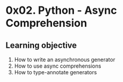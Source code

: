# 0x02. Python - Async Comprehension
## Learning objective

1. How to write an asynchronous generator
2. How to use async comprehensions
3. How to type-annotate generators
